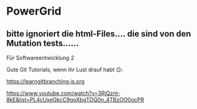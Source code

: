 # PowerGrid
bitte ignoriert die html-Files....
die sind von den Mutation tests......
---

Für Softwareentwicklung 2

Gute Git Tutorials, wenn ihr Lust drauf habt 😉: 

https://learngitbranching.js.org 

https://www.youtube.com/watch?v=3RjQznt-8kE&list=PL4cUxeGkcC9goXbgTDQ0n_4TBzOO0ocPR 

 
